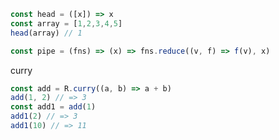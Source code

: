```js
const head = ([x]) => x
const array = [1,2,3,4,5]
head(array) // 1
```

```js
const pipe = (fns) => (x) => fns.reduce((v, f) => f(v), x)
```

curry

```js
const add = R.curry((a, b) => a + b)
add(1, 2) // => 3
const add1 = add(1)
add1(2) // => 3
add1(10) // => 11
```



